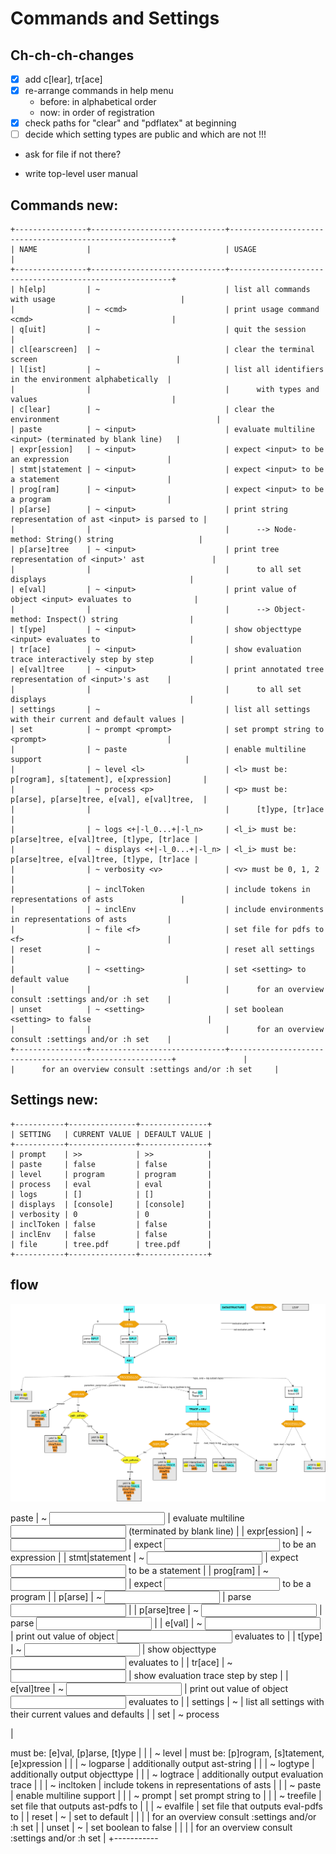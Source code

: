 # Commands and Settings 



## Ch-ch-ch-changes

- [X] add c[lear], tr[ace]
- [X] re-arrange commands in help menu
  - before: in alphabetical order 
  - now: in order of registration
- [X] check paths for "clear" and "pdflatex" at beginning
- [ ] decide which setting types are public and which are not !!!
- ask for file if not there?

- write top-level user manual


## Commands new:

```
+----------------+------------------------------+---------------------------------------------------------+
| NAME           |                              | USAGE                                                   |
+----------------+------------------------------+---------------------------------------------------------+
| h[elp]         | ~                            | list all commands with usage                            |
|                | ~ <cmd>                      | print usage command <cmd>                               |
| q[uit]         | ~                            | quit the session                                        |
| cl[earscreen]  | ~                            | clear the terminal screen                               |
| l[ist]         | ~                            | list all identifiers in the environment alphabetically  |
|                |                              |      with types and values                              |
| c[lear]        | ~                            | clear the environment                                   |
| paste          | ~ <input>                    | evaluate multiline <input> (terminated by blank line)   |
| expr[ession]   | ~ <input>                    | expect <input> to be an expression                      |
| stmt|statement | ~ <input>                    | expect <input> to be a statement                        |
| prog[ram]      | ~ <input>                    | expect <input> to be a program                          |
| p[arse]        | ~ <input>                    | print string representation of ast <input> is parsed to |
|                |                              |      --> Node-method: String() string                   |
| p[arse]tree    | ~ <input>                    | print tree representation of <input>' ast               |
|                |                              |      to all set displays                                |
| e[val]         | ~ <input>                    | print value of object <input> evaluates to              |
|                |                              |      --> Object-method: Inspect() string                |
| t[ype]         | ~ <input>                    | show objecttype <input> evaluates to                    |
| tr[ace]        | ~ <input>                    | show evaluation trace interactively step by step        |
| e[val]tree     | ~ <input>                    | print annotated tree representation of <input>'s ast    |
|                |                              |      to all set displays                                |
| settings       | ~                            | list all settings with their current and default values |
| set            | ~ prompt <prompt>            | set prompt string to <prompt>                           |
|                | ~ paste                      | enable multiline support                                |
|                | ~ level <l>                  | <l> must be: p[rogram], s[tatement], e[xpression]       |
|                | ~ process <p>                | <p> must be: p[arse], p[arse]tree, e[val], e[val]tree,  |
|                |                              |      [t]ype, [tr]ace                                    |
|                | ~ logs <+|-l_0...+|-l_n>     | <l_i> must be: p[arse]tree, e[val]tree, [t]ype, [tr]ace |
|                | ~ displays <+|-l_0...+|-l_n> | <l_i> must be: p[arse]tree, e[val]tree, [t]ype, [tr]ace |
|                | ~ verbosity <v>              | <v> must be 0, 1, 2                                     |
|                | ~ inclToken                  | include tokens in representations of asts               |
|                | ~ inclEnv                    | include environments in representations of asts         |
|                | ~ file <f>                   | set file for pdfs to <f>                                |
| reset          | ~                            | reset all settings                                      |
|                | ~ <setting>                  | set <setting> to default value                          |
|                |                              |      for an overview consult :settings and/or :h set    |
| unset          | ~ <setting>                  | set boolean <setting> to false                          |
|                |                              |      for an overview consult :settings and/or :h set    |
+----------------+------------------------------+---------------------------------------------------------+               |                   |      for an overview consult :settings and/or :h set     |

```

## Settings new:

```
+-----------+---------------+---------------+
| SETTING   | CURRENT VALUE | DEFAULT VALUE |
+-----------+---------------+---------------+
| prompt    | >>            | >>            |
| paste     | false         | false         |
| level     | program       | program       |
| process   | eval          | eval          |
| logs      | []            | []            |
| displays  | [console]     | [console]     |
| verbosity | 0             | 0             |
| inclToken | false         | false         |
| inclEnv   | false         | false         |
| file      | tree.pdf      | tree.pdf      |
+-----------+---------------+---------------+
```

## flow 

![Flow](assets/images/flow.png)











paste          | ~ <input>         | evaluate multiline <input> (terminated by blank line)    |
| expr[ession]   | ~ <input>         | expect <input> to be an expression                       |
| stmt|statement | ~ <input>         | expect <input> to be a statement                         |
| prog[ram]      | ~ <input>         | expect <input> to be a program                           |
| p[arse]        | ~ <input>         | parse <input>                                            |
| p[arse]tree    | ~ <input>         | parse <input>                                            |
| e[val]         | ~ <input>         | print out value of object <input> evaluates to           |
| t[ype]         | ~ <input>         | show objecttype <input> evaluates to                     |
| tr[ace]          | ~ <input>         | show evaluation trace step by step                       |
| e[val]tree     | ~ <input>         | print out value of object <input> evaluates to           |
| settings       | ~                 | list all settings with their current values and defaults |
| set            | ~ process <p>     | <p> must be: [e]val, [p]arse, [t]ype                     |
|                | ~ level <l>       | <l> must be: [p]rogram, [s]tatement, [e]xpression        |
|                | ~ logparse        | additionally output ast-string                           |
|                | ~ logtype         | additionally output objecttype                           |
|                | ~ logtrace        | additionally output evaluation trace                     |
|                | ~ incltoken       | include tokens in representations of asts                |
|                | ~ paste           | enable multiline support                                 |
|                | ~ prompt <prompt> | set prompt string to <prompt>                            |
|                | ~ treefile <f>    | set file that outputs ast-pdfs to <f>                    |
|                | ~ evalfile <f>    | set file that outputs eval-pdfs to <f>                   |
| reset          | ~ <setting>       | set <setting> to default                                 |
|                |                   |      for an overview consult :settings and/or :h set     |
| unset          | ~ <setting>       | set boolean <setting> to false                           |
|                |                   |      for an overview consult :settings and/or :h set     |
+-----------